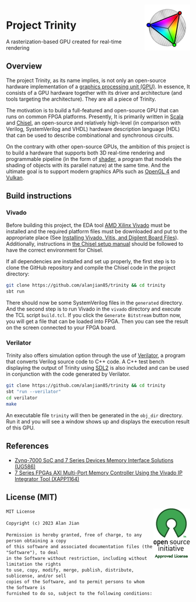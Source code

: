 <img src="logo.svg" align="right" width="125" height="125"/>

# Project Trinity
A rasterization-based GPU created for real-time rendering

## Overview
The project Trinity, as its name implies, is not only an open-source hardware implementation of a [graphics processing unit (GPU)](https://en.wikipedia.org/wiki/Graphics_processing_unit). In essence, It consists of a GPU hardware together with its driver and architecture (and tools targeting the architecture). They are all a piece of Trinity.

The motivation is to build a full-featured and open-source GPU that can runs on common FPGA platforms. Presently, It is primarily written in [Scala](https://scala-lang.org/) and [Chisel](https://www.chisel-lang.org/), an open-source and relatively high-level (in comparison with Verilog, SystemVerilog and VHDL) hardware description language (HDL) that can be used to describe combinational and synchronous circuits. 

On the contrary with other open-source GPUs, the ambition of this project is to build a hardware that supports both 3D real-time rendering and programmable pipeline (in the form of [shader](https://en.wikipedia.org/wiki/Shader), a program that models the shading of objects with its parallel nature) at the same time. And the ultimate goal is to support modern graphics APIs such as [OpenGL 4](https://www.opengl.org/) and [Vulkan](https://www.vulkan.org/).

## Build instructions

### Vivado
Before building this project, the EDA tool [AMD Xilinx Vivado](https://www.xilinx.com/products/design-tools/vivado.html) must be installed and the required platform files must be downloaded and put to the appropriate place (See [Installing Vivado, Vitis, and Digilent Board Files](https://digilent.com/reference/programmable-logic/guides/installing-vivado-and-vitis)). Additionally, instructions in [the Chisel setup manual](https://github.com/chipsalliance/chisel/blob/main/SETUP.md) should be followed to have the correct environment for Chisel.

If all dependencies are installed and set up properly, the first step is to clone the GitHub repository and compile the Chisel code in the project directory:

```sh
git clone https://github.com/alanjian85/trinity && cd trinity
sbt run
```

There should now be some SystemVerilog files in the `generated` directory. And the second step is to run Vivado in the `vivado` directory and execute the TCL script `build.tcl`. If you click the `Generate Bitstream` button now, you will get a file that can be loaded into FPGA. Then you can see the result on the screen connected to your FPGA board.

### Verilator
Trinity also offers simulation option through the use of [Verilator](https://www.veripool.org/verilator/), a program that converts Verilog source code to C++ code. A C++ test bench displaying the output of Trinity using [SDL2](https://www.libsdl.org/) is also included and can be used in conjunction with the code generated by Verilator.

```sh
git clone https://github.com/alanjian85/trinity && cd trinity
sbt "run --verilator"
cd verilator
make
```

An executable file `trinity` will then be generated in the `obj_dir` directory. Run it and you will see a window shows up and displays the execution result of this GPU.

## References
* [Zynq-7000 SoC and 7 Series Devices Memory Interface Solutions (UG586)](https://docs.xilinx.com/v/u/en-US/ug586_7Series_MIS)
* [7 Series FPGAs AXI Multi-Port Memory Controller Using the Vivado IP Integrator Tool (XAPP1164)](https://docs.xilinx.com/v/u/en-US/xapp1164)

## License (MIT)
<a href="https://opensource.org/licenses/MIT" target="_blank">
<img align="right" src="osi.png">
</a>

```
MIT License

Copyright (c) 2023 Alan Jian

Permission is hereby granted, free of charge, to any person obtaining a copy
of this software and associated documentation files (the "Software"), to deal
in the Software without restriction, including without limitation the rights
to use, copy, modify, merge, publish, distribute, sublicense, and/or sell
copies of the Software, and to permit persons to whom the Software is
furnished to do so, subject to the following conditions:
```
